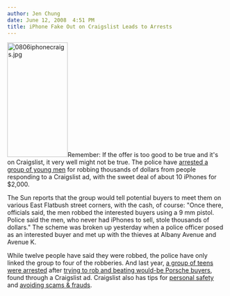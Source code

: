 ```yaml
---
author: Jen Chung
date: June 12, 2008  4:51 PM
title: iPhone Fake Out on Craigslist Leads to Arrests
---
```


<p><img alt="0806iphonecraigs.jpg" src="https://web.archive.org/web/20110611045247im_/http://gothamist.com/attachments/arts_jen/0806iphonecraigs.jpg" width="139" height="264" class="left">Remember:  If the offer is too good to be true and it&apos;s on Craigslist, it very well might not be true.  The police have  <a href="https://web.archive.org/web/20110611045247/http://www.nysun.com/new-york/police-arrest-four-for-phony-iphone-robberies/79892/">arrested a group of young men</a> for robbing thousands of dollars from people responding to a Craigslist ad, with the sweet deal of about 10 iPhones for $2,000.</p>

<p>The Sun reports that the group would tell potential buyers to meet them on various East Flatbush street corners, with the cash, of course: &quot;Once there, officials said, the men robbed the interested buyers using a 9 mm pistol. Police said the men, who never had iPhones to sell, stole thousands of dollars.&quot;  The scheme was broken up yesterday when a police officer posed as an interested buyer and met up with the thieves at Albany Avenue and Avenue K.</p>

<p>While twelve people have said they were robbed, the police have only linked the group to four of the robberies.  And last year, <a href="https://web.archive.org/web/20110611045247/http://gothamist.com/2008/01/09/surprise_teens.php">a group of teens were arrested</a> after <a href="https://web.archive.org/web/20110611045247/http://gothamist.com/2007/12/10/cash_and_beatin.php">trying to rob and beating would-be Porsche buyers</a>, found through a Craigslist ad.   Craigslist also has tips for <a href="https://web.archive.org/web/20110611045247/http://www.craigslist.org/about/safety.html">personal safety</a> and <a href="https://web.archive.org/web/20110611045247/http://www.craigslist.org/about/scams.html">avoiding scams &amp; frauds</a>.</p>